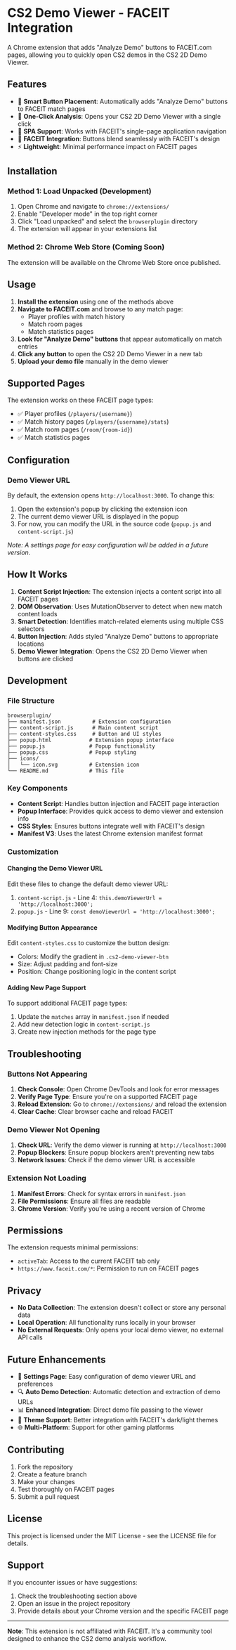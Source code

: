 # CS2 Demo Viewer - FACEIT Integration

A Chrome extension that adds "Analyze Demo" buttons to FACEIT.com pages, allowing you to quickly open CS2 demos in the CS2 2D Demo Viewer.

## Features

- 🎯 **Smart Button Placement**: Automatically adds "Analyze Demo" buttons to FACEIT match pages
- 🚀 **One-Click Analysis**: Opens your CS2 2D Demo Viewer with a single click
- 🔄 **SPA Support**: Works with FACEIT's single-page application navigation
- 🎨 **FACEIT Integration**: Buttons blend seamlessly with FACEIT's design
- ⚡ **Lightweight**: Minimal performance impact on FACEIT pages

## Installation

### Method 1: Load Unpacked (Development)

1. Open Chrome and navigate to `chrome://extensions/`
2. Enable "Developer mode" in the top right corner
3. Click "Load unpacked" and select the `browserplugin` directory
4. The extension will appear in your extensions list

### Method 2: Chrome Web Store (Coming Soon)

The extension will be available on the Chrome Web Store once published.

## Usage

1. **Install the extension** using one of the methods above
2. **Navigate to FACEIT.com** and browse to any match page:
   - Player profiles with match history
   - Match room pages
   - Match statistics pages
3. **Look for "Analyze Demo" buttons** that appear automatically on match entries
4. **Click any button** to open the CS2 2D Demo Viewer in a new tab
5. **Upload your demo file** manually in the demo viewer

## Supported Pages

The extension works on these FACEIT page types:

- ✅ Player profiles (`/players/{username}`)
- ✅ Match history pages (`/players/{username}/stats`)
- ✅ Match room pages (`/room/{room-id}`)
- ✅ Match statistics pages

## Configuration

### Demo Viewer URL

By default, the extension opens `http://localhost:3000`. To change this:

1. Open the extension's popup by clicking the extension icon
2. The current demo viewer URL is displayed in the popup
3. For now, you can modify the URL in the source code (`popup.js` and `content-script.js`)

_Note: A settings page for easy configuration will be added in a future version._

## How It Works

1. **Content Script Injection**: The extension injects a content script into all FACEIT pages
2. **DOM Observation**: Uses MutationObserver to detect when new match content loads
3. **Smart Detection**: Identifies match-related elements using multiple CSS selectors
4. **Button Injection**: Adds styled "Analyze Demo" buttons to appropriate locations
5. **Demo Viewer Integration**: Opens the CS2 2D Demo Viewer when buttons are clicked

## Development

### File Structure

```
browserplugin/
├── manifest.json          # Extension configuration
├── content-script.js      # Main content script
├── content-styles.css     # Button and UI styles
├── popup.html            # Extension popup interface
├── popup.js              # Popup functionality
├── popup.css             # Popup styling
├── icons/
│   └── icon.svg          # Extension icon
└── README.md             # This file
```

### Key Components

- **Content Script**: Handles button injection and FACEIT page interaction
- **Popup Interface**: Provides quick access to demo viewer and extension info
- **CSS Styles**: Ensures buttons integrate well with FACEIT's design
- **Manifest V3**: Uses the latest Chrome extension manifest format

### Customization

#### Changing the Demo Viewer URL

Edit these files to change the default demo viewer URL:

1. `content-script.js` - Line 4: `this.demoViewerUrl = 'http://localhost:3000';`
2. `popup.js` - Line 9: `const demoViewerUrl = 'http://localhost:3000';`

#### Modifying Button Appearance

Edit `content-styles.css` to customize the button design:

- Colors: Modify the gradient in `.cs2-demo-viewer-btn`
- Size: Adjust padding and font-size
- Position: Change positioning logic in the content script

#### Adding New Page Support

To support additional FACEIT page types:

1. Update the `matches` array in `manifest.json` if needed
2. Add new detection logic in `content-script.js`
3. Create new injection methods for the page type

## Troubleshooting

### Buttons Not Appearing

1. **Check Console**: Open Chrome DevTools and look for error messages
2. **Verify Page Type**: Ensure you're on a supported FACEIT page
3. **Reload Extension**: Go to `chrome://extensions/` and reload the extension
4. **Clear Cache**: Clear browser cache and reload FACEIT

### Demo Viewer Not Opening

1. **Check URL**: Verify the demo viewer is running at `http://localhost:3000`
2. **Popup Blockers**: Ensure popup blockers aren't preventing new tabs
3. **Network Issues**: Check if the demo viewer URL is accessible

### Extension Not Loading

1. **Manifest Errors**: Check for syntax errors in `manifest.json`
2. **File Permissions**: Ensure all files are readable
3. **Chrome Version**: Verify you're using a recent version of Chrome

## Permissions

The extension requests minimal permissions:

- `activeTab`: Access to the current FACEIT tab only
- `https://www.faceit.com/*`: Permission to run on FACEIT pages

## Privacy

- **No Data Collection**: The extension doesn't collect or store any personal data
- **Local Operation**: All functionality runs locally in your browser
- **No External Requests**: Only opens your local demo viewer, no external API calls

## Future Enhancements

- 🔧 **Settings Page**: Easy configuration of demo viewer URL and preferences
- 🔍 **Auto Demo Detection**: Automatic detection and extraction of demo URLs
- 📊 **Enhanced Integration**: Direct demo file passing to the viewer
- 🎨 **Theme Support**: Better integration with FACEIT's dark/light themes
- 🌐 **Multi-Platform**: Support for other gaming platforms

## Contributing

1. Fork the repository
2. Create a feature branch
3. Make your changes
4. Test thoroughly on FACEIT pages
5. Submit a pull request

## License

This project is licensed under the MIT License - see the LICENSE file for details.

## Support

If you encounter issues or have suggestions:

1. Check the troubleshooting section above
2. Open an issue in the project repository
3. Provide details about your Chrome version and the specific FACEIT page

---

**Note**: This extension is not affiliated with FACEIT. It's a community tool designed to enhance the CS2 demo analysis workflow.
